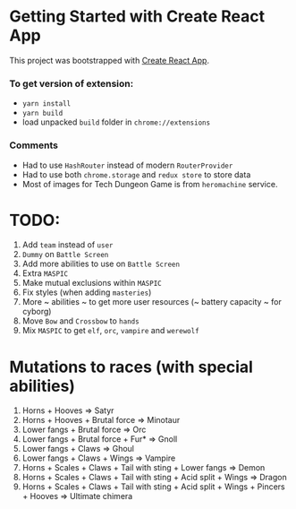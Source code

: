 # Getting Started with Create React App
This project was bootstrapped with [Create React App](https://github.com/facebook/create-react-app).

### To get version of extension:
 - `yarn install`
 - `yarn build`
 - load unpacked `build` folder in `chrome://extensions`

### Comments
 - Had to use `HashRouter` instead of modern `RouterProvider`
 - Had to use both `chrome.storage` and `redux store` to store data
 - Most of images for Tech Dungeon Game is from `heromachine` service.

 # TODO:
 1) Add `team` instead of `user`
 2) `Dummy` on `Battle Screen`
 3) Add more abilities to use on `Battle Screen`
 4) Extra `MASPIC`
 5) Make mutual exclusions within `MASPIC`
 6) Fix styles (when adding `masteries`)
 7) More ~ abilities ~ to get more user resources (~ battery capacity ~ for cyborg)
 8) Move `Bow` and `Crossbow` to `hands`
 9) Mix `MASPIC` to get `elf`, `orc`, `vampire` and `werewolf`

 # Mutations to races (with special abilities)
 1) Horns + Hooves => Satyr
 2) Horns + Hooves + Brutal force => Minotaur
 3) Lower fangs + Brutal force => Orc
 4) Lower fangs + Brutal force + Fur* => Gnoll
 5) Lower fangs + Claws => Ghoul
 6) Lower fangs + Claws + Wings => Vampire
 7) Horns + Scales + Claws + Tail with sting + Lower fangs => Demon
 8) Horns + Scales + Claws + Tail with sting + Acid split + Wings => Dragon
 9) Horns + Scales + Claws + Tail with sting + Acid split + Wings + Pincers + Hooves => Ultimate chimera